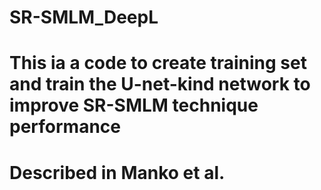 # SR-SMLM_DeepL
# This ia a code to create training set and train the U-net-kind network to improve SR-SMLM technique performance
# Described in Manko et al. 
